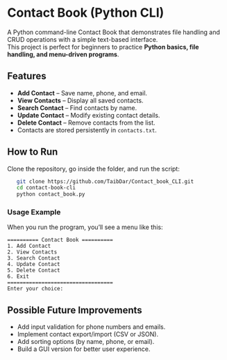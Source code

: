 # Contact Book (Python CLI)

A Python command-line Contact Book that demonstrates file handling and CRUD operations with a simple text-based interface.  
This project is perfect for beginners to practice **Python basics, file handling, and menu-driven programs**.

## Features
- **Add Contact** – Save name, phone, and email.  
- **View Contacts** – Display all saved contacts.  
- **Search Contact** – Find contacts by name.  
- **Update Contact** – Modify existing contact details.  
- **Delete Contact** – Remove contacts from the list.  
- Contacts are stored persistently in `contacts.txt`.

## How to Run
Clone the repository, go inside the folder, and run the script:

```bash
   git clone https://github.com/TaibDar/Contact_book_CLI.git
   cd contact-book-cli
   python contact_book.py
```
### Usage Example
When you run the program, you’ll see a menu like this:

```text
========== Contact Book ==========
1. Add Contact
2. View Contacts
3. Search Contact
4. Update Contact
5. Delete Contact
6. Exit
==================================
Enter your choice: 
```
## Possible Future Improvements
- Add input validation for phone numbers and emails.  
- Implement contact export/import (CSV or JSON).  
- Add sorting options (by name, phone, or email).  
- Build a GUI version for better user experience.  

